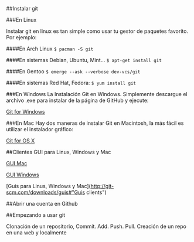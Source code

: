 ##Instalar git


###En Linux

Instalar git en linux es tan simple como usar tu gestor de paquetes favorito. Por ejemplo:


####En Arch Linux
`$ pacman -S git`

####En sistemas Debian, Ubuntu, Mint...
`$ apt-get install git`

####En Gentoo
`$ emerge --ask --verbose dev-vcs/git`

####En sistemas Red Hat, Fedora:
`$ yum install git`


###En Windows
La Instalación Git en Windows. Simplemente descargue el archivo .exe para instalar de la página de GitHub y ejecute:

[Git for Windows](http://msysgit.github.io/ )

###En Mac
Hay dos maneras de instalar Git en Macintosh, la más fácil es utilizar el instalador gráfico:

[Git for OS X](https://code.google.com/p/git-osx-installer/) 

##Clientes GUI para Linux, Windows y Mac

[GUI Mac](http://mac.github.com/)

[GUI Windows](http://windows.github.com/)

[Guis para Linus, Windows y Mac](http://git-scm.com/downloads/guis#"Guis clients")

##Abrir una cuenta en Github 

##Empezando a usar git

Clonación de un repositorio, Commit. Add. Push. Pull. Creación de un repo en una web y localmente
